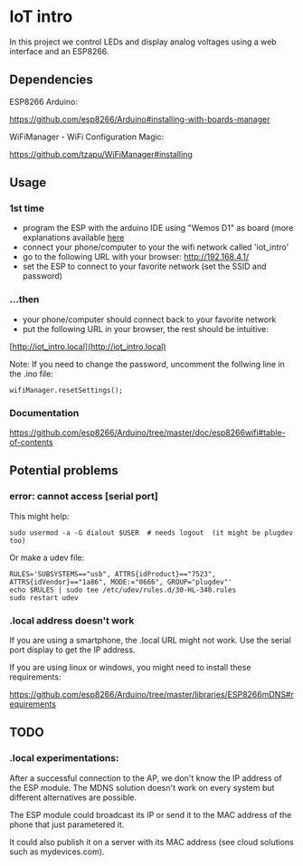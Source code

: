 # IoT intro

In this project we control LEDs and display analog voltages using a web interface and an ESP8266.

## Dependencies

ESP8266 Arduino:

https://github.com/esp8266/Arduino#installing-with-boards-manager

WiFiManager - WiFi Configuration Magic:

https://github.com/tzapu/WiFiManager#installing

## Usage

### 1st time
  * program the ESP with the arduino IDE using "Wemos D1" as board (more
explanations available [here](https://github.com/esp8266/Arduino)
  * connect your phone/computer to your the wifi network called 'iot_intro'
  * go to the following URL with your browser: http://192.168.4.1/
  * set the ESP to connect to your favorite network (set the SSID and password)

### ...then
  * your phone/computer should connect back to your favorite network
  * put the following URL in your browser, the rest should be intuitive:

[http://iot_intro.local](http://iot_intro.local)

Note: If you need to change the password, uncomment the follwing line in the .ino file:

    wifiManager.resetSettings();

### Documentation
https://github.com/esp8266/Arduino/tree/master/doc/esp8266wifi#table-of-contents


## Potential problems

### error: cannot access [serial port]

This might help:

    sudo usermod -a -G dialout $USER  # needs logout  (it might be plugdev too)

Or make a udev file:

    RULES='SUBSYSTEMS=="usb", ATTRS{idProduct}=="7523", ATTRS{idVendor}=="1a86", MODE:="0666", GROUP="plugdev"'
    echo $RULES | sudo tee /etc/udev/rules.d/30-HL-340.rules
    sudo restart udev

### .local address doesn't work

If you are using a smartphone, the .local URL might not work.
Use the serial port display to get the IP address.

If you are using linux or windows, you might need to install these requirements:

https://github.com/esp8266/Arduino/tree/master/libraries/ESP8266mDNS#requirements


## TODO

### .local experimentations:

After a successful connection to the AP, we don't know the IP address of the ESP module.
The MDNS solution doesn't work on every system but different alternatives are possible.

The ESP module could broadcast its IP or send it to the MAC address of the phone that just parametered it.

It could also publish it on a server with its MAC address (see cloud solutions such as mydevices.com).

